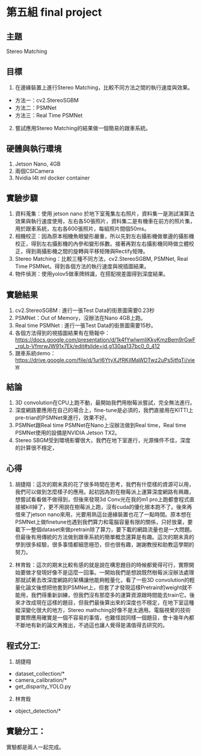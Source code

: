 # 第五組 final project
## 主題
Stereo Matching

## 目標
1. 在邊緣裝置上進行Stereo Matching，比較不同方法之間的執行速度與效果。
* 方法一：cv2.StereoSGBM
* 方法二：PSMNet
* 方法三：Real Time PSMNet
2. 嘗試應用Stereo Matching的結果做一個簡易的跟車系統。

## 硬體與執行環境
1. Jetson Nano, 4GB
2. 兩個CSICamera
3. Nvidia l4t ml docker container

## 實驗步驟
1. 資料蒐集：使用 jetson nano 於地下室蒐集左右照片，資料集一是測試演算法效果與執行速度使用，左右各50張照片，資料集二是有機車在前方的照片集，用於跟車系統，左右各600張照片，每組照片間個50ms。 
2.  相機校正：因為原本相機魚眼變形嚴重，所以先對左右攝影機做單邊的攝影機校正，得到左右攝影機的內參和變形係數。接著再對左右攝影機同時做立體校正，得到兩攝影機之間的旋轉與平移矩陣與Rectify矩陣。
3. Stereo Matching：比較三種不同方法，cv2.StereoSGBM, PSMNet, Real Time PSMNet。得到各個方法的執行速度與視插圖結果。
4. 物件偵測：使用yolov5做車牌辨識，在搭配視差圖得到深度結果。

## 實驗結果
1. cv2.StereoSGBM : 進行一張Test Data的街景圖需要0.23秒
2. PSMNet：Out of Memory，沒辦法在Nano 4GB上跑。
3. Real time PSMNet : 進行一張Test Data的街景圖需要15秒。
5. 各個方法得到的視插圖結果有在簡報中： https://docs.google.com/presentation/d/1k4fYwIwmIiKkyKmzBem9rGwF_rqLb-VfmrwJW91x7Ek/edit#slide=id.g130aa137bc0_0_412
6. 跟車系統demo：https://drive.google.com/file/d/1url6YtyXJfRKilMaWDTwz2uPs5jtfqTi/view

## 結論
1. 3D convolution在CPU上跑不動，最開始我們用樹莓派嘗試，完全無法進行。
2. 深度網路要應用在自己的場合上，fine-tune是必須的，我們直接用在KITTI上pre-trian的PSMNet來進行，效果不好。
3. PSMNet跟Real time PSMNet在Nano上沒辦法做到Real time，Real time PSMNet使用的設備是NVIDIA Jetson TX2。
4. Stereo SBGM受到環境影響很大，我們在地下室進行，光源條件不佳，深度的計算很不穩定，

## 心得
1. 胡捷翔：這次的期末真的花了很多時間在思考，我們有什麼樣的資源可以用，我們可以做到怎麼樣子的應用。起初因為對在樹莓派上運算深度網路有興趣，想嘗試看看做不做得到，但後來發現3d Conv光在我的m1 pro上跑都會程式直接被kill掉了，更不用說在樹莓派上跑，沒有cuda的優化根本跑不了。後來再借來了jetson nano來用，光要用熟這台邊緣裝置也花了一點時間。原本想在PSMNet上做finetune也遇到我們算力和電腦容量有限的關係，只好放棄，要載下一整個dataset來做pretrain除了算力，要下載的網路流量也是一大問題。但最後有用傳統的方法做到跟車系統的簡單概念還算是有趣。這次的期末真的學到很多經驗，很多事情都細思極恐，但也很有趣，謝謝教授和助教這學期的努力。

2. 林育銓：這次的期末比較有感的就是說在構思題目的時候都覺得可行，實際開始要做才發現好像不是這麼一回事。一開始我們是想說既然樹莓派沒辦法處理那就試著去改深度網路的架構讓他能夠輕量化，看了一些3D convolution的輕量化論文後想把他套到PSMNet上，但套了才發現這樣Pretrain的weight就不能用，我們得重新訓練，但我們沒有那麼多的運算資源跟時間能去train它。後來才改成現在這樣的題目，但我們最後算出來的深度也不穩定，在地下室這種縱深變化很大的地方，Stereo mathching好像不是太適用。電腦視覺的技術要實際應用確實是一個不容易的事情，也難怪說同樣一個題目，會十幾年內都不斷地有新的論文再推出，不過這也讓人覺得是滿值得去研究的。

## 程式分工:
1. 胡捷翔
* dataset_collection/*
* camera_calibration/*
* get_disparity_YOLO.py

2. 林育銓
* object_detection/*

## 實驗分工：
實驗都是兩人一起完成。